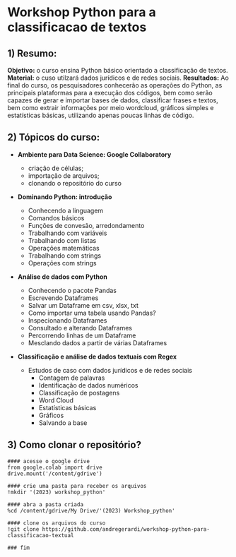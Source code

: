 # Workshop Python para a classificacao de textos

## 1) Resumo:

**Objetivo:** o curso ensina Python básico orientado a classificação de textos. 
**Material:** o cuso utilzará dados jurídicos e de redes sociais. **Resultados:** Ao final do curso, os pesquisadores conhecerão as operações do Python, as principais plataformas para a execução dos códigos, bem como serão capazes de gerar e importar bases de dados, classificar frases e textos, bem como extrair informações por meio wordcloud, gráficos simples e estatísticas básicas, utilizando apenas poucas linhas de código.

## 2) Tópicos do curso:

* <b>Ambiente para Data Science: Google Collaboratory</b>
    * criação de células;
    * importação de arquivos;
    * clonando o repositório do curso

* <b>Dominando Python: introdução</b>
    * Conhecendo a linguagem 
    * Comandos básicos
    * Funções de convesão, arredondamento
    * Trabalhando com variáveis
    * Trabalhando com listas
    * Operações matemáticas
    * Trabalhando com strings
    * Operações com strings

* <b>Análise de dados com Python</b>
    * Conhecendo o pacote Pandas
    * Escrevendo Dataframes
    * Salvar um Dataframe em csv, xlsx, txt
    * Como importar uma tabela usando Pandas?
    * Inspecionando Dataframes
    * Consultado e alterando Dataframes
    * Percorrendo linhas de um Dataframe
    * Mesclando dados a partir de várias Dataframes

* <b>Classificação e análise de dados textuais com Regex</b>
    * Estudos de caso com dados jurídicos e de redes sociais
        * Contagem de palavras
        * Identificação de dados numéricos
        * Classificação de postagens
        * Word Cloud
        * Estatísticas básicas
        * Gráficos
        * Salvando a base
        
## 3) Como clonar o repositório?

```
#### acesse o google drive
from google.colab import drive
drive.mount('/content/gdrive')

#### crie uma pasta para receber os arquivos
!mkdir '(2023) workshop_python'

#### abra a pasta criada
%cd /content/gdrive/My Drive/'(2023) Workshop_python'

#### clone os arquivos do curso
!git clone https://github.com/andregerardi/workshop-python-para-classificacao-textual

### fim
```
